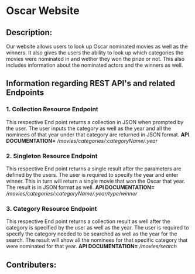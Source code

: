 # Oscar Website

## Description:
Our website allows users to look up Oscar nominated movies as well as the winners. It also gives the users the ability to look up which categories the movies were nominated in and wether they won the prize or not. This also includes information about the nominated actors and the winners as well.

## Information regarding REST API's and related Endpoints

### 1. Collection Resource Endpoint
This respective End point returns a collection in JSON when prompted by the user. The user inputs the category as well as the year and all the nominees of that year under that category are returned in JSON format. 
**API DOCUMENTATION=** */movies/categories/:categoryName/:year* 

### 2. Singleton Resource Endpoint
This respective End point returns a single result after the parameters are defined by the users. The user is required to specify the year and enter winner. This in turn will return a single movie that won the Oscar that year. The result is in JSON format as well.
**API DOCUMENTATION=** */movies/categories/:categoryName/:year/type/winner*

### 3. Category Resource Endpoint
This respective End point returns a collection result as well after the category is specified by the user as well as the year. The user is required to specify the category needed to be searched as well as the year for the search. The result will show all the nominees for that specific category that were nominated for that year.
**API DOCUMENTATION=** */movies/search*


## Contributers:
